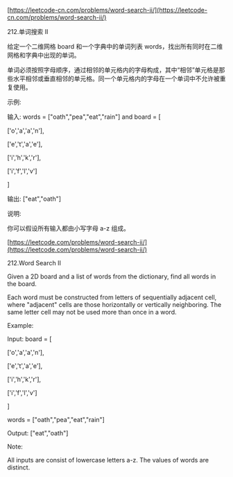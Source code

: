 
[https://leetcode-cn.com/problems/word-search-ii/](https://leetcode-cn.com/problems/word-search-ii/)

212.单词搜索 II

给定一个二维网格 board 和一个字典中的单词列表 
words，找出所有同时在二维网格和字典中出现的单词。


单词必须按照字母顺序，通过相邻的单元格内的字母构成，其中“相邻”单元格是那些水平相邻或垂直相邻的单元格。同一个单元格内的字母在一个单词中不允许被重复使用。

示例:

输入: 
words = ["oath","pea","eat","rain"] and board =
[

  ['o','a','a','n'],

  ['e','t','a','e'],

  ['i','h','k','r'],

  ['i','f','l','v']

]

输出: ["eat","oath"]

说明:

你可以假设所有输入都由小写字母 a-z 组成。

[https://leetcode.com/problems/word-search-ii/](https://leetcode.com/problems/word-search-ii/)

212.Word Search II

Given a 2D board and a list of words from the dictionary, find all words in the board.

Each word must be constructed from letters of sequentially adjacent cell, where "adjacent" cells are those horizontally or vertically neighboring. The same letter cell may not be used more than once in a word.

 

Example:

Input: 
board = [

  ['o','a','a','n'],

  ['e','t','a','e'],

  ['i','h','k','r'],

  ['i','f','l','v']

]

words = ["oath","pea","eat","rain"]

Output: ["eat","oath"]
 

Note:

All inputs are consist of lowercase letters a-z.
The values of words are distinct.